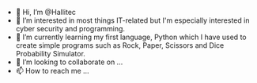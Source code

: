 - 👋 Hi, I’m @Hallitec
- 👀 I’m interested in most things IT-related but I'm especially interested in cyber security and programming.
- 🌱 I’m currently learning my first language, Python which I have used to create simple programs such as Rock, Paper, Scissors and Dice Probability Simulator.
- 💞️ I’m looking to collaborate on ...
- 📫 How to reach me ...

<!---
Hallitec/Hallitec is a ✨ special ✨ repository because its `README.md` (this file) appears on your GitHub profile.
You can click the Preview link to take a look at your changes.
--->
